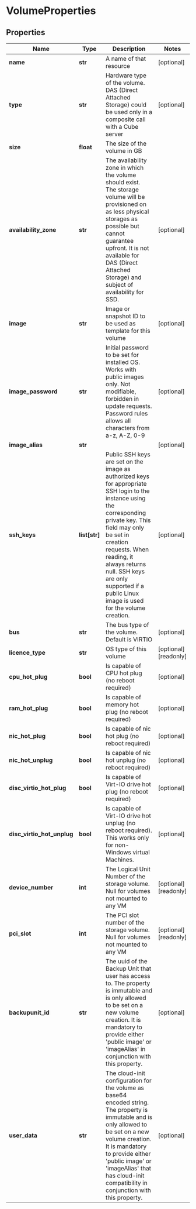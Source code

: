 # VolumeProperties

## Properties
| Name | Type | Description | Notes |
| ------------ | ------------- | ------------- | ------------- |
| **name** | **str** | A name of that resource | [optional]  |
| **type** | **str** | Hardware type of the volume. DAS (Direct Attached Storage) could be used only in a composite call with a Cube server | [optional]  |
| **size** | **float** | The size of the volume in GB |  |
| **availability_zone** | **str** | The availability zone in which the volume should exist. The storage volume will be provisioned on as less physical storages as possible but cannot guarantee upfront. It is not available for DAS (Direct Attached Storage) and subject of availability for SSD. | [optional]  |
| **image** | **str** | Image or snapshot ID to be used as template for this volume | [optional]  |
| **image_password** | **str** | Initial password to be set for installed OS. Works with public images only. Not modifiable, forbidden in update requests. Password rules allows all characters from a-z, A-Z, 0-9 | [optional]  |
| **image_alias** | **str** |  | [optional]  |
| **ssh_keys** | **list[str]** | Public SSH keys are set on the image as authorized keys for appropriate SSH login to the instance using the corresponding private key. This field may only be set in creation requests. When reading, it always returns null. SSH keys are only supported if a public Linux image is used for the volume creation. | [optional]  |
| **bus** | **str** | The bus type of the volume. Default is VIRTIO | [optional]  |
| **licence_type** | **str** | OS type of this volume | [optional] [readonly]  |
| **cpu_hot_plug** | **bool** | Is capable of CPU hot plug (no reboot required) | [optional]  |
| **ram_hot_plug** | **bool** | Is capable of memory hot plug (no reboot required) | [optional]  |
| **nic_hot_plug** | **bool** | Is capable of nic hot plug (no reboot required) | [optional]  |
| **nic_hot_unplug** | **bool** | Is capable of nic hot unplug (no reboot required) | [optional]  |
| **disc_virtio_hot_plug** | **bool** | Is capable of Virt-IO drive hot plug (no reboot required) | [optional]  |
| **disc_virtio_hot_unplug** | **bool** | Is capable of Virt-IO drive hot unplug (no reboot required). This works only for non-Windows virtual Machines. | [optional]  |
| **device_number** | **int** | The Logical Unit Number of the storage volume. Null for volumes not mounted to any VM | [optional] [readonly]  |
| **pci_slot** | **int** | The PCI slot number of the storage volume. Null for volumes not mounted to any VM | [optional] [readonly]  |
| **backupunit_id** | **str** | The uuid of the Backup Unit that user has access to. The property is immutable and is only allowed to be set on a new volume creation. It is mandatory to provide either &#39;public image&#39; or &#39;imageAlias&#39; in conjunction with this property. | [optional]  |
| **user_data** | **str** | The cloud-init configuration for the volume as base64 encoded string. The property is immutable and is only allowed to be set on a new volume creation. It is mandatory to provide either &#39;public image&#39; or &#39;imageAlias&#39; that has cloud-init compatibility in conjunction with this property. | [optional]  |


